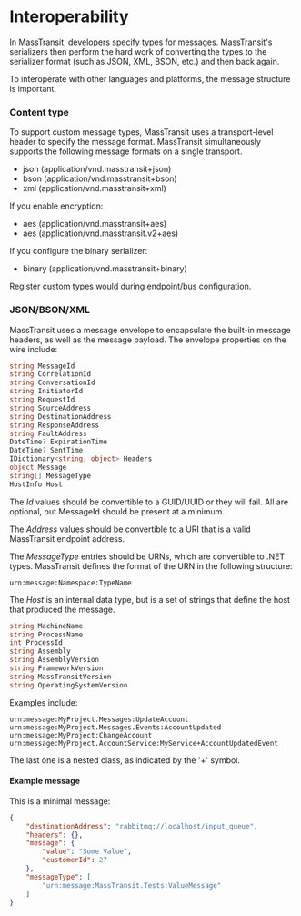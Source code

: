 # Interoperability

In MassTransit, developers specify types for messages. MassTransit's serializers then perform the hard work of converting the types to the serializer format (such as JSON, XML, BSON, etc.) and then back again.

To interoperate with other languages and platforms, the message structure is important.

### Content type

To support custom message types, MassTransit uses a transport-level header to specify the message format. MassTransit simultaneously supports the following message formats on a single transport.

- json (application/vnd.masstransit+json)
- bson (application/vnd.masstransit+bson)
- xml  (application/vnd.masstransit+xml)

If you enable encryption:

- aes  (application/vnd.masstransit+aes)
- aes  (application/vnd.masstransit.v2+aes)

If you configure the binary serializer:

- binary (application/vnd.masstransit+binary)

Register custom types would during endpoint/bus configuration.

### JSON/BSON/XML

MassTransit uses a message envelope to encapsulate the built-in message headers, as well as the message payload. The envelope properties on the wire include:

```csharp
string MessageId
string CorrelationId
string ConversationId
string InitiatorId
string RequestId
string SourceAddress
string DestinationAddress
string ResponseAddress
string FaultAddress
DateTime? ExpirationTime
DateTime? SentTime
IDictionary<string, object> Headers
object Message
string[] MessageType
HostInfo Host
```

The *Id* values should be convertible to a GUID/UUID or they will fail. All are optional, but MessageId should be present at a minimum.

The *Address* values should be convertible to a URI that is a valid MassTransit endpoint address.

The *MessageType* entries should be URNs, which are convertible to .NET types. MassTransit defines the format of the URN in the following structure:

```
urn:message:Namespace:TypeName
```

The *Host* is an internal data type, but is a set of strings that define the host that produced the message.

```csharp
string MachineName
string ProcessName
int ProcessId
string Assembly
string AssemblyVersion
string FrameworkVersion
string MassTransitVersion
string OperatingSystemVersion
```

Examples include:

```text
urn:message:MyProject.Messages:UpdateAccount
urn:message:MyProject.Messages.Events:AccountUpdated
urn:message:MyProject:ChangeAccount
urn:message:MyProject.AccountService:MyService+AccountUpdatedEvent
```

The last one is a nested class, as indicated by the '+' symbol.

#### Example message

This is a minimal message:

```json
{
    "destinationAddress": "rabbitmq://localhost/input_queue",
    "headers": {},
    "message": {
        "value": "Some Value",
        "customerId": 27
    },
    "messageType": [
        "urn:message:MassTransit.Tests:ValueMessage"
    ]
}
```
